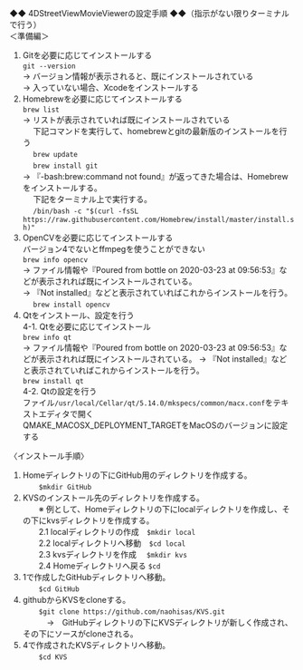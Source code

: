 ◆◆ 4DStreetViewMovieViewerの設定手順 ◆◆（指示がない限りターミナルで行う）  
＜準備編＞
1. Gitを必要に応じてインストールする  
   `git --version`  
     → バージョン情報が表示されると、既にインストールされている  
     → 入っていない場合、Xcodeをインストールする
2. Homebrewを必要に応じてインストールする  
   `brew list`  
    → リストが表示されていれば既にインストールされている  
    　 下記コマンドを実行して、homebrewとgitの最新版のインストールを行う  
    　 `brew update`  
    　 `brew install git`  
    → 『-bash:brew:command not found』が返ってきた場合は、Homebrewをインストールする。  
    　 下記をターミナル上で実行する。  
    　 `/bin/bash -c "$(curl -fsSL https://raw.githubusercontent.com/Homebrew/install/master/install.sh)"`  
3.  OpenCVを必要に応じてインストールする  
   バージョン4でないとffmpegを使うことができない  
   `brew info opencv`  
   → ファイル情報や『Poured from bottle on 2020-03-23 at 09:56:53』などが表示されれば既にインストールされている。  
   → 『Not installed』などと表示されていればこれからインストールを行う。  
   　 `brew install opencv`
4.  Qtをインストール、設定を行う  
   4-1. Qtを必要に応じてインストール  
         `brew info qt`  
         → ファイル情報や『Poured from bottle on 2020-03-23 at 09:56:53』などが表示されれば既にインストールされている。 
         → 『Not installed』などと表示されていればこれからインストールを行う。  
               `brew install qt`  
   4-2. Qtの設定を行う  
         ファイル`/usr/local/Cellar/qt/5.14.0/mkspecs/common/macx.conf`をテキストエディタで開く  
         QMAKE_MACOSX_DEPLOYMENT_TARGETをMacOSのバージョンに設定する  

〈インストール手順〉
1. Homeディレクトリの下にGitHub用のディレクトリを作成する。  
　　`$mkdir GitHub`  
2. KVSのインストール先のディレクトリを作成する。  
　　※ 例として、Homeディレクトリの下にlocalディレクトリを作成し、その下にkvsディレクトリを作成する。  
　　2.1 localディレクトリの作成　`$mkdir local`  
　　2.2 localディレクトリへ移動　`$cd local`  
　　2.3 kvsディレクトリを作成　  `$mkdir kvs`  
　　2.4 Homeディレクトリへ戻る `$cd`  
3. 1で作成したGitHubディレクトリへ移動。  
　　`$cd GitHub`  
4. githubからKVSをcloneする。  
　　`$git clone https://github.com/naohisas/KVS.git`  
　　　→　GitHubディレクトリの下にKVSディレクトリが新しく作成され、その下にソースがcloneされる。  
5. 4で作成されたKVSディレクトリへ移動。  
　　`$cd KVS`  
